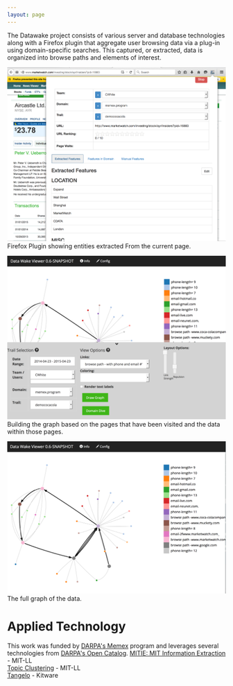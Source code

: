 ```yaml
---
layout: page
---
```


The Datawake project consists of various server and database
technologies along with a Firefox plugin that aggregate user browsing data via a plug-in using
domain-specific searches. This captured, or extracted, data is organized
into browse paths and elements of interest.


![Firefox Plugin](img/firefoxPlugin.png)  
Firefox Plugin showing entities extracted From the current page.  


![Build Forensic Graph](img/buildGraph.png)  
Building the graph based on the pages that have been visited and the data within
those pages.  


![Forensic View](img/forensic.png)
The full graph of the data.  


# Applied Technology  
This work was funded by [DARPA's
Memex](http://www.darpa.mil/Our_Work/I2O/Programs/Memex.aspx) program
and leverages several technologies from [DARPA's Open
Catalog](http://www.darpa.mil/opencatalog/).
[MITIE: MIT Information Extraction](https://github.com/mitll/MITIE) - MIT-LL  
[Topic Clustering](https://github.com/mitll/topic-clustering) - MIT-LL  
[Tangelo](http://tangelo.kitware.com) - Kitware  
